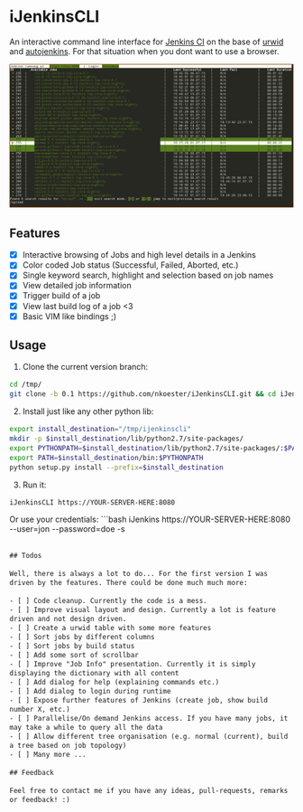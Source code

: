 # iJenkinsCLI

An interactive command line interface for [Jenkins CI](https://jenkins-ci.org/) on the base of [urwid](https://github.com/wardi/urwid) and [autojenkins](https://github.com/txels/autojenkins). For that situation when you dont want to use a browser.

![Example Image](images/ijencinscli.png?raw=true)

## Features

- [x] Interactive browsing of Jobs and high level details in a Jenkins
- [x] Color coded Job status (Successful, Failed, Aborted, etc.)
- [x] Single keyword search, highlight and selection based on job names
- [x] View detailed job information
- [x] Trigger build of a job
- [x] View last build log of a job <3
- [x] Basic VIM like bindings ;)
 
## Usage

1. Clone the current version branch:
  ```bash
  cd /tmp/
  git clone -b 0.1 https://github.com/nkoester/iJenkinsCLI.git && cd iJenkinsCLI
  ```
  
2. Install just like any other python lib:
  ```bash
  export install_destination="/tmp/ijenkinscli"
  mkdir -p $install_destination/lib/python2.7/site-packages/
  export PYTHONPATH=$install_destination/lib/python2.7/site-packages/:$PATH
  export PATH=$install_destination/bin:$PYTHONPATH
  python setup.py install --prefix=$install_destination
  ```
  
3. Run it:
  ```bash
  iJenkinsCLI https://YOUR-SERVER-HERE:8080
  ```

  Or use your credentials:
    ```bash
  iJenkins https://YOUR-SERVER-HERE:8080 --user=jon --password=doe -s
  ```

## Todos

Well, there is always a lot to do... For the first version I was driven by the features. There could be done much much more:

- [ ] Code cleanup. Currently the code is a mess.
- [ ] Improve visual layout and design. Currently a lot is feature driven and not design driven. 
  - [ ] Create a urwid table with some more features
  - [ ] Sort jobs by different columns
  - [ ] Sort jobs by build status
  - [ ] Add some sort of scrollbar
  - [ ] Improve "Job Info" presentation. Currently it is simply displaying the dictionary with all content
  - [ ] Add dialog for help (explaining commands etc.)
  - [ ] Add dialog to login during runtime
- [ ] Expose further features of Jenkins (create job, show build number X, etc.)
- [ ] Parallelise/On demand Jenkins access. If you have many jobs, it may take a while to query all the data
- [ ] Allow different tree organisation (e.g. normal (current), build a tree based on job topology)
- [ ] Many more ...
 
## Feedback

Feel free to contact me if you have any ideas, pull-requests, remarks or feedback! :)

